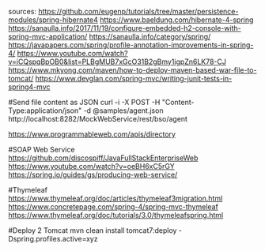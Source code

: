 sources:
https://github.com/eugenp/tutorials/tree/master/persistence-modules/spring-hibernate4
https://www.baeldung.com/hibernate-4-spring
https://sanaulla.info/2017/11/19/configure-embedded-h2-console-with-spring-mvc-application/
https://sanaulla.info/category/spring/
https://javapapers.com/spring/profile-annotation-improvements-in-spring-4/
https://www.youtube.com/watch?v=iCQspqBpOB0&list=PLBgMUB7xGcO31B2gBmy1igpZn6LK78-CJ
https://www.mkyong.com/maven/how-to-deploy-maven-based-war-file-to-tomcat/
https://www.devglan.com/spring-mvc/writing-junit-tests-in-spring4-mvc

#Send file content as JSON
curl -i -X POST -H "Content-Type:application/json" -d @samples/agent.json http://localhost:8282/MockWebService/rest/bso/agent 

https://www.programmableweb.com/apis/directory

#SOAP Web Service
https://github.com/discospiff/JavaFullStackEnterpriseWeb
https://www.youtube.com/watch?v=oeBH6xC5rGY
https://spring.io/guides/gs/producing-web-service/

#Thymeleaf
https://www.thymeleaf.org/doc/articles/thymeleaf3migration.html
https://www.concretepage.com/spring-4/spring-mvc-thymeleaf
https://www.thymeleaf.org/doc/tutorials/3.0/thymeleafspring.html

#Deploy 2 Tomcat
mvn clean install tomcat7:deploy -Dspring.profiles.active=xyz
